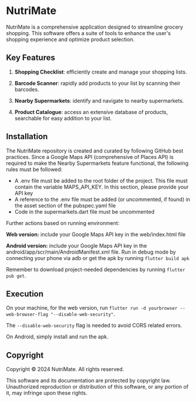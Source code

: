 # NutriMate

NutriMate is a comprehensive application designed to streamline grocery shopping. This software offers a suite of tools to enhance the user's shopping experience and optimize product selection.

## Key Features

1. **Shopping Checklist**: efficiently create and manage your shopping lists.

2. **Barcode Scanner**: rapidly add products to your list by scanning their barcodes.

3. **Nearby Supermarkets**: identify and navigate to nearby supermarkets.

4. **Product Catalogue**: access an extensive database of products, searchable for easy addition to your list.

## Installation

The NutriMate repository is created and curated by following GitHub best practices. Since a Google Maps API (comprehensive of Places API) is required to make the Nearby Supermarkets feature functional, the following rules must be followed: 
- A .env file must be added to the root folder of the project. This file must contain the variable MAPS_API_KEY. In this section, please provide your API key
- A reference to the .env file must be added (or uncommented, if found) in the asset section of the pubspec.yaml file
- Code in the supermarkets.dart file must be uncommented

Further actions based on running environment: 

**Web version:** include your Google Maps API key in the web/index.html file

**Android version:** include your Google Maps API key in the android/app/scr/main/AndroidManifest.xml file. Run in debug mode by connecting your phone via adb or get the apk by running `flutter build apk`

Remember to download project-needed dependencies by running `flutter pub get`. 

## Execution

On your machine, for the web version, run `flutter run -d yourbrowser --web-browser-flag "--disable-web-security"`. 

The `--disable-web-security` flag is needed to avoid CORS related errors.

On Android, simply install and run the apk.

## Copyright
Copyright © 2024 NutriMate. All rights reserved.

This software and its documentation are protected by copyright law. Unauthorized reproduction or distribution of this software, or any portion of it, may infringe upon these rights.  
